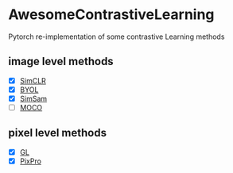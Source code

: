 # AwesomeContrastiveLearning

Pytorch re-implementation of some contrastive Learning methods

## image level methods

- [x] [SimCLR](https://github.com/sthalles/SimCLR)
- [x] [BYOL](https://github.com/lucidrains/byol-pytorch)
- [x] [SimSam](https://github.com/lucidrains/byol-pytorch)
- [ ] [MOCO](https://github.com/facebookresearch/moco)

## pixel level methods

- [x] [GL](https://github.com/krishnabits001/domain_specific_cl)
- [x] [PixPro](https://github.com/zdaxie/PixPro)
